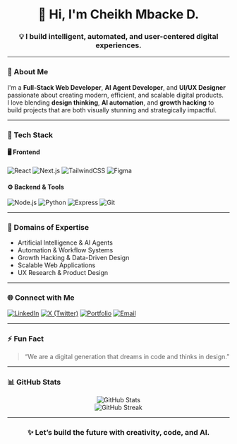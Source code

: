 <!-- 🌐 GitHub Profile README for Cheikh Mbacke D. -->

<h1 align="center">👋 Hi, I'm Cheikh Mbacke D.</h1>

<h3 align="center">💡 I build intelligent, automated, and user-centered digital experiences.</h3>

---

### 🧠 About Me  
I'm a **Full-Stack Web Developer**, **AI Agent Developer**, and **UI/UX Designer** passionate about creating modern, efficient, and scalable digital products.  
I love blending **design thinking**, **AI automation**, and **growth hacking** to build projects that are both visually stunning and strategically impactful.  

---

### 🚀 Tech Stack  

#### 🖥️ Frontend  
![React](https://img.shields.io/badge/React-20232A?style=for-the-badge&logo=react&logoColor=61DAFB)
![Next.js](https://img.shields.io/badge/Next.js-000000?style=for-the-badge&logo=nextdotjs&logoColor=white)
![TailwindCSS](https://img.shields.io/badge/TailwindCSS-38B2AC?style=for-the-badge&logo=tailwindcss&logoColor=white)
![Figma](https://img.shields.io/badge/Figma-F24E1E?style=for-the-badge&logo=figma&logoColor=white)

#### ⚙️ Backend & Tools  
![Node.js](https://img.shields.io/badge/Node.js-43853D?style=for-the-badge&logo=node.js&logoColor=white)
![Python](https://img.shields.io/badge/Python-3776AB?style=for-the-badge&logo=python&logoColor=white)
![Express](https://img.shields.io/badge/Express.js-404D59?style=for-the-badge)
![Git](https://img.shields.io/badge/Git-F05033?style=for-the-badge&logo=git&logoColor=white)

---

### 🤖 Domains of Expertise  
- Artificial Intelligence & AI Agents  
- Automation & Workflow Systems  
- Growth Hacking & Data-Driven Design  
- Scalable Web Applications  
- UX Research & Product Design  

---

### 🌐 Connect with Me  

[![LinkedIn](https://img.shields.io/badge/LinkedIn-0A66C2?style=for-the-badge&logo=linkedin&logoColor=white)](https://linkedin.com/in/cheikh-mbacke-d-a77820214)
[![X (Twitter)](https://img.shields.io/badge/X-000000?style=for-the-badge&logo=x&logoColor=white)](https://x.com/Cheikh_md_21)
[![Portfolio](https://img.shields.io/badge/Portfolio-24292e?style=for-the-badge&logo=githubpages&logoColor=white)](https://pseudogeek.github.io)
[![Email](https://img.shields.io/badge/Email-dcheikhmbacke00@gmail.com-red?style=for-the-badge&logo=gmail&logoColor=white)](mailto:dcheikhmbacke00@gmail.com)

---

### ⚡ Fun Fact  
> “We are a digital generation that dreams in code and thinks in design.”  

---

### 📊 GitHub Stats  

<p align="center">
  <img src="https://github-readme-stats.vercel.app/api?username=pseudogeek&show_icons=true&theme=radical" alt="GitHub Stats" />
  <br/>
  <img src="https://github-readme-streak-stats.herokuapp.com/?user=pseudogeek&theme=radical" alt="GitHub Streak" />
</p>

---

<h3 align="center">✨ Let’s build the future with creativity, code, and AI.</h3>
